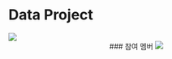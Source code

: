 # Data Project

<img src="https://capsule-render.vercel.app/api?type=Waving&color=auto&height=250&section=header&text=Data ppusyeo&fontSize=90&animation=twinkling" />
<div align="center">
### 참여 멤버
<a href="https://github.com/yoonhyeyoon/Data-Analysis-Study/graphs/contributors">
  <img src="https://contrib.rocks/image?repo=yoonhyeyoon/Data-Analysis-Study" />
</a>
